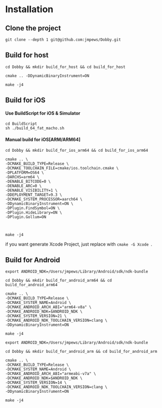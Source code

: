 # Installation

## Clone the project

```
git clone --depth 1 git@github.com:jmpews/Dobby.git
```

## Build for host

```
cd Dobby && mkdir build_for_host && cd build_for_host

cmake .. -DDynamicBinaryInstrument=ON

make -j4
```

## Build for iOS

#### Use BuildScript for iOS & Simulator

```
cd BuildScript
sh ./build_64_fat_macho.sh
```

#### Manual build for iOS[ARM/ARM64]

```
cd Dobby && mkdir build_for_ios_arm64 && cd build_for_ios_arm64

cmake .. \
-DCMAKE_BUILD_TYPE=Release \
-DCMAKE_TOOLCHAIN_FILE=cmake/ios.toolchain.cmake \
-DPLATFORM=OS64 \
-DARCHS=arm64 \
-DENABLE_BITCODE=0 \
-DENABLE_ARC=0 \
-DENABLE_VISIBILITY=1 \
-DDEPLOYMENT_TARGET=9.3 \
-DCMAKE_SYSTEM_PROCESSOR=aarch64 \
-DDynamicBinaryInstrument=ON \
-DPlugin.FindSymbol=ON \
-DPlugin.HideLibrary=ON \
-DPlugin.Gollum=ON



make -j4
```

if you want generate Xcode Project, just replace with `cmake -G Xcode `.


## Build for Android

```
export ANDROID_NDK=/Users/jmpews/Library/Android/sdk/ndk-bundle

cd Dobby && mkdir build_for_android_arm64 && cd build_for_android_arm64

cmake .. \
-DCMAKE_BUILD_TYPE=Release \
-DCMAKE_SYSTEM_NAME=Android \
-DCMAKE_ANDROID_ARCH_ABI="arm64-v8a" \
-DCMAKE_ANDROID_NDK=$ANDROID_NDK \
-DCMAKE_SYSTEM_VERSION=21 \
-DCMAKE_ANDROID_NDK_TOOLCHAIN_VERSION=clang \
-DDynamicBinaryInstrument=ON

make -j4
```

```
export ANDROID_NDK=/Users/jmpews/Library/Android/sdk/ndk-bundle

cd Dobby && mkdir build_for_android_arm && cd build_for_android_arm

cmake .. \
-DCMAKE_BUILD_TYPE=Release \
-DCMAKE_SYSTEM_NAME=Android \
-DCMAKE_ANDROID_ARCH_ABI="armeabi-v7a" \
-DCMAKE_ANDROID_NDK=$ANDROID_NDK \
-DCMAKE_SYSTEM_VERSION=14 \
-DCMAKE_ANDROID_NDK_TOOLCHAIN_VERSION=clang \
-DDynamicBinaryInstrument=ON

make -j4
```

